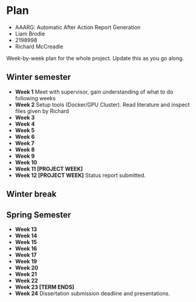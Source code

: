 # Plan

* AAARG: Automatic After Action Report Generation
* Liam Brodie
* 2198998
* Richard McCreadie

Week-by-week plan for the whole project. Update this as you go along.

## Winter semester

* **Week 1**
Meet with supervisor, gain understanding of what to do following weeks
* **Week 2**
Setup tools (Docker/GPU Cluster). Read literature and inspect files given by Richard
* **Week 3**
* **Week 4**
* **Week 5**
* **Week 6**
* **Week 7**
* **Week 8**
* **Week 9**
* **Week 10**
* **Week 11 [PROJECT WEEK]**
* **Week 12 [PROJECT WEEK]** Status report submitted.

## Winter break

## Spring Semester

* **Week 13**
* **Week 14**
* **Week 15**
* **Week 16**
* **Week 17**
* **Week 19**
* **Week 20**
* **Week 21**
* **Week 22**
* **Week 23 [TERM ENDS]**
* **Week 24** Dissertation submission deadline and presentations.

